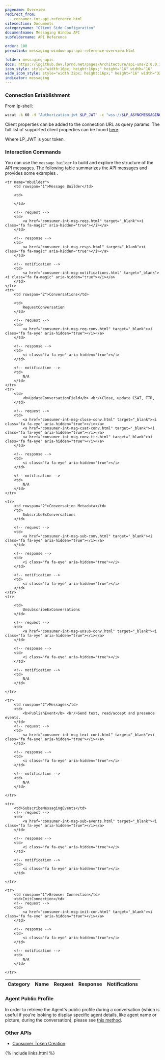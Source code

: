 ```yaml
---
pagename: Overview
redirect_from:
  - consumer-int-api-reference.html
sitesection: Documents
categoryname: "Client Side Configuration"
documentname: Messaging Window API
subfoldername: API Reference

order: 100
permalink: messaging-window-api-api-reference-overview.html

folder: messaging-apis
docs: https://lpgithub.dev.lprnd.net/pages/Architecture/api-ums/2.0.0.10-SNAPSHOT
icon_style: style="width:16px; height:16px;" height="16" width="16"
wide_icon_style: style="width:32px; height:16px;" height="16" width="32"
indicator: messaging
---
```


### Connection Establishment
From lp-shell:

```sh
wscat -k 60 -H "Authorization:jwt $LP_JWT" -c "wss://$LP_ASYNCMESSAGINGENT/ws_api/account/$LP_ACCOUNT/messaging/consumer?v=3"
```

Client properties can be added to the connection URL as query params. The full list of supported client properties can be found [here](consumer-int-client-props.html).


Where LP_JWT is your token.

### Interaction Commands

You can use the ``message builder`` <i class="fa fa-magic" aria-hidden="true"></i> to build and explore the structure of the API messages. The following table summarizes the API messages and provides some examples <i class="fa fa-eye" aria-hidden="true"></i>.

<table>
	<thead>
		<th>Category</th>
		<th>Name</th>
		<th>Request</th>
		<th>Response</th>
		<th>Notifications</th>
	</thead>

	<tr name="mbuilder">
		<td rowspan="1">Message Builder</td>

		<td>

		</td>

		<!-- request -->
		<td>
			<a href="consumer-int-msg-reqs.html" target="_blank"><i class="fa fa-magic" aria-hidden="true"></i></a>		
		</td>

		<!-- response -->
		<td>
			<a href="consumer-int-msg-resps.html" target="_blank"><i class="fa fa-magic" aria-hidden="true"></i></a>		
		</td>

		<!-- notification -->
		<td>
			<a href="consumer-int-msg-notifications.html" target="_blank"><i class="fa fa-magic" aria-hidden="true"></i></a>		
		</td>
	</tr>
	<tr>
		<td rowspan="2">Conversations</td>

		<td>
			RequestConversation
		</td>

		<!-- request -->
		<td>
			<a href="consumer-int-msg-req-conv.html" target="_blank"><i class="fa fa-eye" aria-hidden="true"></i></a>		
		</td>

		<!-- response -->
		<td>
			<i class="fa fa-eye" aria-hidden="true"></i>
		</td>

		<!-- notification -->
		<td>
			N/A
		</td>
	</tr>
	<tr>
		<td>
			<b>UpdateConversationField</b> <br/>Close, update CSAT, TTR,
		</td>

		<!-- request -->
		<td>
			<a href="consumer-int-msg-close-conv.html" target="_blank"><i class="fa fa-eye" aria-hidden="true"></i></a>
			<a href="consumer-int-msg-csat-conv.html" target="_blank"><i class="fa fa-eye" aria-hidden="true"></i></a>		
			<a href="consumer-int-msg-conv-ttr.html" target="_blank"><i class="fa fa-eye" aria-hidden="true"></i></a>		
		</td>

		<!-- response -->
		<td>
			<i class="fa fa-eye" aria-hidden="true"></i>
		</td>

		<!-- notification -->
		<td>
			N/A
		</td>
	</tr>

	<tr>
		<td rowspan="2">Conversation Metadata</td>
		<td>
			SubscribeExConversations
		</td>

		<!-- request -->
		<td>
			<a href="consumer-int-msg-sub-conv.html" target="_blank"><i class="fa fa-eye" aria-hidden="true"></i></a>		
		</td>

		<!-- response -->
		<td>
			<i class="fa fa-eye" aria-hidden="true"></i>
		</td>

		<!-- notification -->
		<td>
			<i class="fa fa-eye" aria-hidden="true"></i>
		</td>
	</tr>
	<tr>

		<td>
			UnsubscribeExConversations
		</td>

		<!-- request -->
		<td>
			<a href="consumer-int-msg-unsub-conv.html" target="_blank"><i class="fa fa-eye" aria-hidden="true"></i></a>
		</td>

		<!-- response -->
		<td>
			<i class="fa fa-eye" aria-hidden="true"></i>
		</td>

		<!-- notification -->
		<td>
			N/A
		</td>

	</tr>

	<tr>
		<td rowspan="2">Messages</td>
		<td>
			<b>PublishEvent</b> <br/>Send text, read/accept and presence events.
		</td>
		<!-- request -->
		<td>
			<a href="consumer-int-msg-text-cont.html" target="_blank"><i class="fa fa-eye" aria-hidden="true"></i></a>
		</td>

		<!-- response -->
		<td>		
			<i class="fa fa-eye" aria-hidden="true"></i>
		</td>

		<!-- notification -->
		<td>
			N/A
		</td>

	</tr>

	<tr>
		<td>SubscribeMessagingEvents</td>
		<!-- request -->
		<td>
			<a href="consumer-int-msg-sub-events.html" target="_blank"><i class="fa fa-eye" aria-hidden="true"></i></a>		
		</td>

		<!-- response -->
		<td>		
			<i class="fa fa-eye" aria-hidden="true"></i>
		</td>

		<!-- notification -->
		<td>
			<i class="fa fa-eye" aria-hidden="true"></i>
		</td>

	</tr>

	<tr>
		<td rowspan="1">Browser Connection</td>
		<td>InitConnection</td>
		<!-- request -->
		<td>
			<a href="consumer-int-msg-init-con.html" target="_blank"><i class="fa fa-eye" aria-hidden="true"></i></a>		
		</td>

		<!-- response -->
		<td>		
			<i class="fa fa-eye" aria-hidden="true"></i>
		</td>

		<!-- notification -->
		<td>
			N/A
		</td>

	</tr>

</table>

### Agent Public Profile

In order to retrieve the Agent's public profile during a conversation (which is useful if you're looking to display specific agent details, like agent name or picture, during the conversation), please see [this method](messaging-window-api-api-reference-get-agent-public-profile.html).

### Other APIs

* [Consumer Token Creation](common-consumer-token-creation.html)


{% include links.html %}
